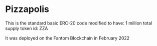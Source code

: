 # Pizzapolis
This is the standard basic ERC-20 code modified to have:
1 million total supply
token id: ZZA

It was deployed on the Fantom Blockchain in February 2022
